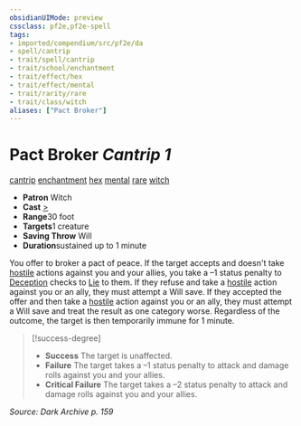 ```yaml
---
obsidianUIMode: preview
cssclass: pf2e,pf2e-spell
tags:
- imported/compendium/src/pf2e/da
- spell/cantrip
- trait/spell/cantrip
- trait/school/enchantment
- trait/effect/hex
- trait/effect/mental
- trait/rarity/rare
- trait/class/witch
aliases: ["Pact Broker"]
---
```

# Pact Broker *Cantrip 1*   
[cantrip](cantrip.md)  [enchantment](enchantment.md)  [hex](hex-apg.md)  [mental](mental.md)  [rare](rare.md)  [witch](rules/traits/witch-apg.md)  

- **Patron** Witch
- **Cast** [>](chapter-9-playing-the-game.md#Actions "Single Action") 
- **Range**30 foot
- **Targets**1 creature
- **Saving Throw** Will
- **Duration**sustained up to 1 minute

You offer to broker a pact of peace. If the target accepts and doesn't take [hostile](conditions.md#Hostile) actions against you and your allies, you take a –1 status penalty to [Deception](../skills.md#Deception) checks to [Lie](lie.md) to them. If they refuse and take a [hostile](conditions.md#Hostile) action against you or an ally, they must attempt a Will save. If they accepted the offer and then take a [hostile](conditions.md#Hostile) action against you or an ally, they must attempt a Will save and treat the result as one category worse. Regardless of the outcome, the target is then temporarily immune for 1 minute.

> [!success-degree] 
> - **Success** The target is unaffected.
> - **Failure** The target takes a –1 status penalty to attack and damage rolls against you and your allies.
> - **Critical Failure** The target takes a –2 status penalty to attack and damage rolls against you and your allies.

*Source: Dark Archive p. 159*